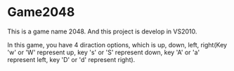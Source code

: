 # Game2048
This is a game name 2048. And this project is develop in VS2010. 

In this game, you have 4 diraction options, which is up, down, left, right(Key 'w' or 'W' represent up, key 's' or 'S' represent down, key 'A' or 'a' represent left, key 'D' or 'd' represent right).

